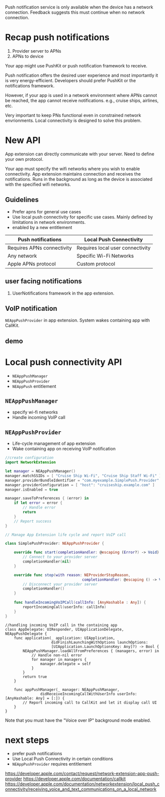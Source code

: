 Push notification service is only available when the device has a network connection.  Feedback suggests this must continue when no network connection.

# Recap push notifications
1.  Provider server to APNs
2.  APNs to device

Your app might use PushKit or push notification framework to receive.

Push notification offers the desired user experience and most importantly it is very energy-efficient.  Developers should prefer PushKit or the notifications framework.

However, if your app is used in a network environment where APNs cannot be reached, the app cannot receive notifications.  e.g., cruise ships, airlines, etc.  

Very important to keep PNs functional even in constrained network envrionments.  Local connectivity is designed to solve this problem.
# New API
App extension can directly communicate with your server.  Need to define your own protocol.

Your app must specify the wifi networks where you wish to enable connectivity.
App extension maintains connection and receives the notifications.  Runs in the background as long as the device is associated with the specified wifi networks.

## Guidelines
* Prefer apns for general use cases
* Use local push connectivity for specific use cases.  Mainly defined by limitations in network environments.
* enabled by a new entitlement

| Push notifications         | Local Push Connectivity          |
|----------------------------|----------------------------------|
| Requires APNs connectivity | Requires local user connectivity |
| Any network                | Specific Wi-Fi Networks          |
| Apple APNs protocol        | Custom protocol                  |

## user facing notifications
1.  UserNotifications framework in the app extension.

## VoIP notification
`NEAppPushProvider` in app extension.  System wakes containing app with CallKit.

## demo

# Local push connectivity API
* `NEAppPushManager`
* `NEAppPushProvider`
* `NEAppPush` entitlement

## `NEAppPushManager`
* specify wi-fi networks
* Handle incoming VoIP call

## `NEAppPushProvider`
* Life-cycle management of app extension
* Wake containing app on receiving VoIP notification




```swift
//create configuration
import NetworkExtension

let manager = NEAppPushManager()
manager.matchSSIDs = [ "Cruise Ship Wi-Fi", "Cruise Ship Staff Wi-Fi" ]
manager.providerBundleIdentifier = "com.myexample.SimplePush.Provider"
manager.providerConfiguration = [ "host": "cruiseship.example.com" ]
manager.isEnabled = true

manager.saveToPreferences { (error) in
    if let error = error {
        // Handle error
        return
    }
    // Report success
}
```

```swift
// Manage App Extension life cycle and report VoIP call 

class SimplePushProvider: NEAppPushProvider {

    override func start(completionHandler: @escaping (Error?) -> Void) {
        // Connect to your provider server       
        completionHandler(nil)
    }

    override func stop(with reason: NEProviderStopReason,
                                   completionHandler: @escaping () -> Void) {
        // Disconnect your provider server
        completionHandler()
    }
    
    func handleIncomingVoIPCall(callInfo: [AnyHashable : Any]) {
        reportIncomingCall(userInfo: callInfo)
    }
}
```


```
//handling incoming VoIP call in the containing app
class AppDelegate: UIResponder, UIApplicationDelegate, NEAppPushDelegate {
    func application(_ application: UIApplication,
                     didFinishLaunchingWithOptions launchOptions:       
                     [UIApplication.LaunchOptionsKey: Any]?) -> Bool {
        NEAppPushManager.loadAllFromPreferences { (managers, error) in
            // Handle non-nil error
            for manager in managers {
                manager.delegate = self
            }
        }
        return true
    }
    
    func appPushManager(_ manager: NEAppPushManager,
                didReceiveIncomingCallWithUserInfo userInfo: [AnyHashable: Any] = [:]) {
        // Report incoming call to CallKit and let it display call UI
    }
}
```

Note that you must have the "Voice over IP" background mode enabled.

# next steps
* prefer push notifications
* Use Local Push Connectivity in certain conditions
* `NEAppPushProvider` requires entitlement

https://developer.apple.com/contact/request/network-extension-app-push-provider
https://developer.apple.com/documentation/callkit
https://developer.apple.com/documentation/networkextension/local_push_connectivity/receiving_voice_and_text_communications_on_a_local_network
